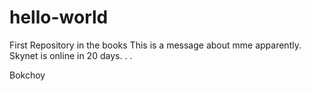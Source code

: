 # hello-world
First Repository in the books
This is a message about mme apparently. Skynet is online in 20 days. . .
<html>
<head></head>
<body>
<div>Bokchoy</div>
</body>
</html>
